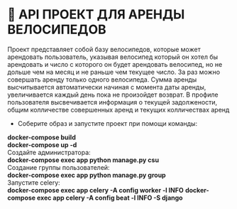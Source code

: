 # :page_facing_up: API ПРОЕКТ ДЛЯ АРЕНДЫ ВЕЛОСИПЕДОВ
Проект представляет собой базу велосипедов, 
которые может арендовать пользователь, указывая велосипед который он хотел бы
арендовать и число с которого он будет арендовать велосипед,
но не дольше чем на месяц и не раньше чем текущее число. За раз можно
совершать аренду только одного велосипеда. Сумма аренды высчитывается автоматически начиная
с момента даты аренды, увеличивается каждый день пока не произойдет возврат.
В профиле пользователя высвечивается информация о текущей задолжености,
общим колличестве совершенных аренд и текущих колличествах аренд

- Соберите образ и запустите проект при помощи команды:

**docker-compose build**<br>
**docker-compose up -d**<br>
Создайте администратора:<br>
**docker-compose exec app python manage.py csu**<br>
Создание группы пользователей:<br>
**docker-compose exec app python manage.py group**<br>
Запустите celery:<br>
**docker-compose exec app celery -A config worker -l INFO**
**docker-compose exec app celery -A config beat -l INFO -S django**
